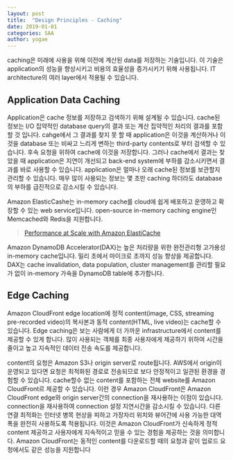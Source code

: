 ```yaml
---
layout: post
title:  "Design Principles - Caching"
date: 2019-01-01
categories: SAA
author: yogae
---
```


caching은 미래에 사용을 위해 이전에 계산된 data를 저장하는 기술입니다. 이 기술은 application의 성능을 향상시키고 비용의 효율성을 증가시키기 위해 사용됩니다. IT architecture의 여러 layer에서 적용될 수 있습니다.

## Application Data Caching

Application은 cache 정보를 저장하고 검색하기 위해 설계될 수 있습니다. cache된 정보는 I/O 집약적인 database query의 결과 또는 계산 집약적인 처리의 결과를 포함할 것 입니다. cahge에서 그 결과를 찾지 못 할 때 application은 이것을 계산하거나 이것을 database 또는 비싸고 느리게 변하는 third-party contents로 부터 검색할 수 있습니다. 후속 요청을 위하여 cache에 이것을 저장합니다. 그러나 cache에서 결과는 찾았을 때 application은 지연이 개선되고 back-end system에 부하를 감소시키면서 결과를 바로 사용할 수 있습니다. application은 얼마나 오래 cache된 정보를 보관할지 관리할 수 있습니다. 매우 많이 사용되는 정보는 몇 초만 caching 하더라도 database의 부하를 급진적으로 감소시킬 수 있습니다.

Amazon ElasticCashe는 in-memory cache를 cloud에 쉽게 배포하고 운영하고 확장할 수 있는 web service입니다. open-source in-memory caching engine인 Memcached와 Redis을 지원합니다.

>  [Performance at Scale with Amazon ElastiCache](https://d0.awsstatic.com/whitepapers/performance-at-scale-with-amazon-elasticache.pdf)

Amazon DynamoDB Accelerator(DAX)는 높은 처리량을 위한 완전관리형 고가용성 in-memory cache입니다. 밀리 초에서 마이크로 초까지 성능 향상을 제공합니다. DAX는 cache invalidation, data population, cluster management를 관리할 필요가 없이 in-memory 가속을 DynamoDB table에 추가합니다.

## Edge Caching

Amazon CloudFront edge location에 정적 content(image, CSS, streaming pre-recorded video)의 복사본과 동적 content(HTML, live video)는 cache할 수 있습니다. Edge caching은 보는 사람에게 더 가까운 infrastructure에서 content를 제공할 수 있게 합니다. 많이 사용되는 객체를 최종 사용자에게 제공하기 위하여 시간을 줄이고 높고 지속적인 데이터 전송 속도를 제공합니다.

content의 요청은 Amazon S3나 origin server로 route됩니다. AWS에서 origin이 운영되고 있다면 요청은 최적화된 경로로 전송되므로 보다 안정적이고 일관된 환경을 경험할 수 있습니다. cache할수 없는 content를 포함하는 전체 website를 Amazon CloudFront르 제공할 수 있습니다. 이런 경우 Amazon CloudFront은 Amazon CloudFront edge와 origin server간의 connection을 재사용하는 이점이 있습니다. connection을 재사용하여 connection 설정 지연시간을 감소시킬 수 있습니다. 다른 연결 최적화는 인터넷 병목 현상을 피하고 가장자리 위치와 뷰어간에 사용 가능한 대역폭을 완전히 사용하도록 적용됩니다. 이것은 Amazon CloudFront가 신속하게 정적 content 제공하고 사용자에게 지속적이고 믿을 수 있는 경험을 제공하는 것을 의미합니다. Amazon CloudFront는 동적인 content를 다운로드할 때의 요청과 같이 업로드 요청에서도 같은 성능을 지원합니다